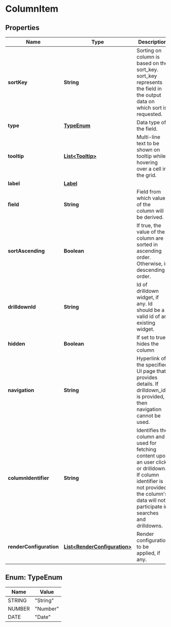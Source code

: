 # ColumnItem

## Properties
Name | Type | Description | Notes
------------ | ------------- | ------------- | -------------
**sortKey** | **String** | Sorting on column is based on the sort_key. sort_key represents the field in the output data on which sort is requested. |  [optional]
**type** | [**TypeEnum**](#TypeEnum) | Data type of the field. | 
**tooltip** | [**List&lt;Tooltip&gt;**](Tooltip.md) | Multi-line text to be shown on tooltip while hovering over a cell in the grid. |  [optional]
**label** | [**Label**](Label.md) |  | 
**field** | **String** | Field from which values of the column will be derived. | 
**sortAscending** | **Boolean** | If true, the value of the column are sorted in ascending order. Otherwise, in descending order. |  [optional]
**drilldownId** | **String** | Id of drilldown widget, if any. Id should be a valid id of an existing widget. |  [optional]
**hidden** | **Boolean** | If set to true, hides the column |  [optional]
**navigation** | **String** | Hyperlink of the specified UI page that provides details. If drilldown_id is provided, then navigation cannot be used. |  [optional]
**columnIdentifier** | **String** | Identifies the column and used for fetching content upon an user click or drilldown. If column identifier is not provided, the column&#x27;s data will not participate in searches and drilldowns. |  [optional]
**renderConfiguration** | [**List&lt;RenderConfiguration&gt;**](RenderConfiguration.md) | Render configuration to be applied, if any. |  [optional]

<a name="TypeEnum"></a>
## Enum: TypeEnum
Name | Value
---- | -----
STRING | &quot;String&quot;
NUMBER | &quot;Number&quot;
DATE | &quot;Date&quot;
